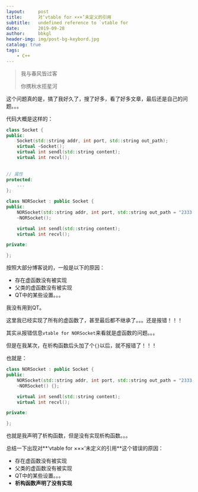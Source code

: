 ```yaml
---
layout:     post
title:      对‘vtable for ×××’未定义的引用
subtitle:   undefined reference to `vtable for
date:       2019-09-28
author:     bbkgl
header-img: img/post-bg-keybord.jpg
catalog: true
tags:
    - C++
---
```


> 我与春风皆过客
>
> 你携秋水揽星河
>

这个问题真的是，搞了我好久了，搜了好多，看了好多文章，最后还是自己的问题。。。

代码大概是这样的：

```cpp
class Socket {
public:
    Socket(std::string addr, int port, std::string out_path);
    virtual ~Socket();
    virtual int sendl(std::string content);
    virtual int recvl();
    
    
// 属性
protected:
	...
};

class NORSocket : public Socket {
public:
    NORSocket(std::string addr, int port, std::string out_path = "2333.html");
    ~NORSocket();

    virtual int sendl(std::string content);
    virtual int recvl();

private:

};
```

按照大部分博客说的，一般是以下的原因：

- 存在虚函数没有被实现
- 父类的虚函数没有被实现
- QT中的某些设置。。。

我没有用到QT。

这里我已经实现了所有的虚函数了，甚至最后都不继承了。。。还是报错！！！

其实从报错信息`vtable for NORSocket`来看就是虚函数的问题。。。

但是在我某次，在析构函数后头加了个`{}`以后，就不报错了！！！

也就是：

```cpp
class NORSocket : public Socket {
public:
    NORSocket(std::string addr, int port, std::string out_path = "2333.html");
    ~NORSocket() {};

    virtual int sendl(std::string content);
    virtual int recvl();

private:

};
```

也就是我声明了析构函数，但是没有实现析构函数。。。

总结一下出现对**‘vtable for ×××’未定义的引用**这个错误的原因：

- 存在虚函数没有被实现
- 父类的虚函数没有被实现
- QT中的某些设置。。。
- **析构函数声明了没有实现**


